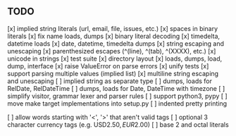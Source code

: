 TODO
----
[x] implied string literals (url, email, file, issues, etc.)
[x] spaces in binary literals
[x] fix name loads, dumps
[x] binary literal decoding
[x] timedelta, datetime loads
[x] date, datetime, timedelta dumps
[x] string escaping and unescaping
[x] parenthesized escapes (^(line), ^(tab), ^(XXXX), etc.)
[x] unicode in strings
[x] test suite
[x] directory layout
[x] loads, dumps, load, dump, interface
[x] raise ValueError on parse errors
[x] unify tests
[x] support parsing multiple values (implied list)
[x] multiline string escaping and unescaping
[ ] implied string as separate type
[ ] dumps, loads for RelDate, RelDateTime
[ ] dumps, loads for Date, DateTime with timezone
[ ] simplify visitor, grammar lexer and parser rules
[ ] support python3, pypy
[ ] move make target implementations into setup.py
[ ] indented pretty printing

[ ] allow words starting with '<', '>' that aren't valid tags
[ ] optional 3 character currency tags (e.g. USD$2.50, EUR$2.00)
[ ] base 2 and octal literals
